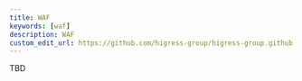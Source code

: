 ```yaml
---
title: WAF
keywords: [waf]
description: WAF
custom_edit_url: https://github.com/higress-group/higress-group.github.io/blob/main/src/content/docs/latest/en/user/waf.md
---
```


TBD